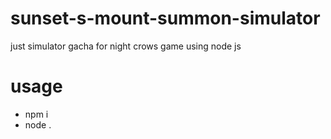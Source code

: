 # sunset-s-mount-summon-simulator
just simulator gacha for night crows game using node js
# usage
- npm i
- node .
